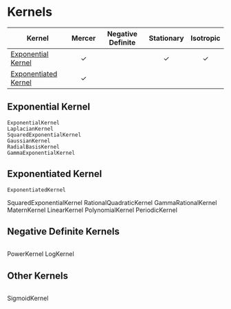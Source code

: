 # Kernels

| Kernel | Mercer | Negative Definite | Stationary | Isotropic |
| --- | :-: | :-: | :-: | :-: |
| [Exponential Kernel](#Exponential-Kernel-1) | ✓ | | ✓ | ✓ |
| [Exponentiated Kernel](#Exponentiated-Kernel-1) | ✓ | | | |

## Exponential Kernel
```@docs
ExponentialKernel
LaplacianKernel
SquaredExponentialKernel
GaussianKernel
RadialBasisKernel
GammaExponentialKernel
```

## Exponentiated Kernel
```@docs
ExponentiatedKernel
```


SquaredExponentialKernel
RationalQuadraticKernel
GammaRationalKernel
MaternKernel
LinearKernel
PolynomialKernel
PeriodicKernel

## Negative Definite Kernels
```@docs
```
PowerKernel
LogKernel

## Other Kernels

```@docs
```
SigmoidKernel